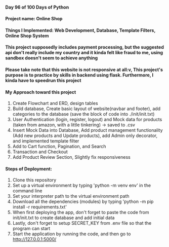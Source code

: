 #### Day 96 of 100 Days of Python
#### Project name: Online Shop
#### Things I Implemented: Web Development, Database, Template Filters, Online Shop System

#### This project supposedly includes payment processing, but the suggested api don't really include my country and it kinda felt like fraud to me, using sandbox doesn't seem to achieve anything
#### Please take note that this website is not responsive at all:v, This project's purpose is to practice by skills in backend using flask. Furthermore, I kinda have to speedrun this project

#### My Approach toward this project
1. Create Flowchart and ERD, design tables
2. Build database, Create basic layout of website(navbar and footer), add categories to the database (save the block of code into ./init/init.txt)
3. User Authentication (login, register, logout) and Mock data for products (taken from amazon, with a little tinkering) -> saved to .csv
4. Insert Mock Data into Database, Add product management functionality (Add new products and Update products), add Admin only decorator, and implemented template filter 
5. Add to Cart function, Pagination, and Search
6. Transaction and Checkout
7. Add Product Review Section, Slightly fix responsiveness

#### Steps of Deployment:
1. Clone this repository
2. Set up a virtual environment by typing 'python -m venv env' in the command line
3. Set your interpreter path to the virtual environment path
4. Download all the dependencies (modules) by typing 'python -m pip install -r requirements.txt'
5. When first deploying the app, don't forget to paste the code from init/init.txt to create database and add initial data
6. Lastly, don't forget to setup SECRET_KEY from .env file so that the program can start
7. Start the application by running the code, and then go to http://127.0.0.1:5000/
